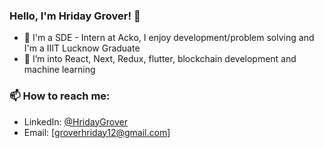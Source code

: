 ### Hello, I'm Hriday Grover! 👋


- 🔭 I'm a SDE - Intern at Acko, I enjoy development/problem solving and I'm a IIIT Lucknow Graduate
- 🌱 I’m into React, Next, Redux, flutter, blockchain development and machine learning

### 📫 How to reach me:

- LinkedIn: [@HridayGrover](https://www.linkedin.com/in/hriday-grover-186384196/)
- Email: [groverhriday12@gmail.com]

<!--
**Grovercode/Grovercode** is a ✨ _special_ ✨ repository because its `README.md` (this file) appears on your GitHub profile.

### Hello, I'm Hriday Grover! 👋


- 🔭 I'm a native android developer and I'm currently studying in IIIT Lucknow
- 🌱 I’m currently learning flutter, blockchain development and machine learning
- 👯 I’m looking to collaborate / intern



Here are some ideas to get you started:

- 🔭 I’m currently working on ...
- 🌱 I’m currently learning ...
- 👯 I’m looking to collaborate on ...
- 🤔 I’m looking for help with ...
- 💬 Ask me about ...
- 📫 How to reach me: ...
- 😄 Pronouns: ...
- ⚡ Fun fact: ...
-->
